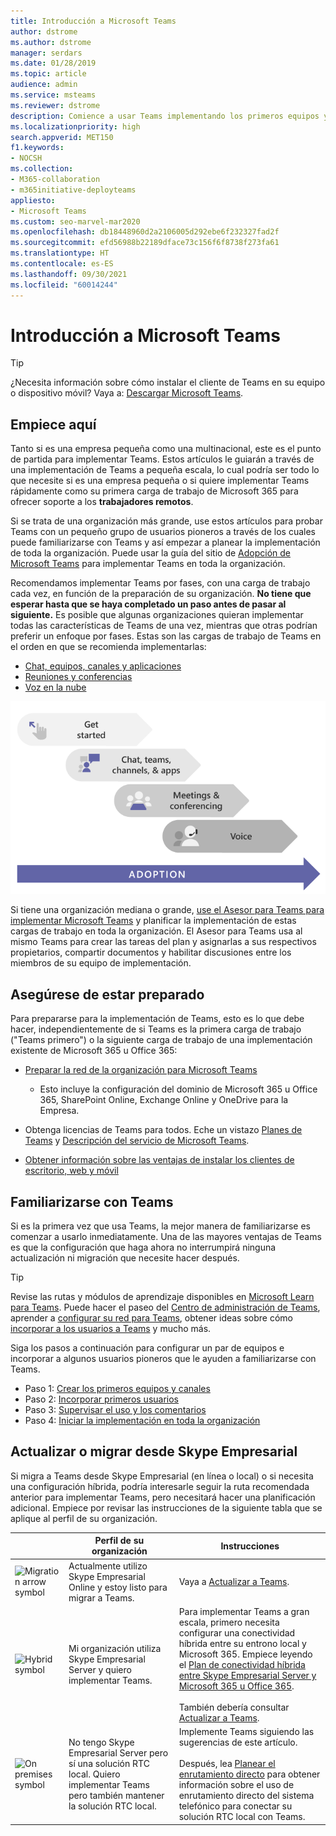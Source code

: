 ```yaml
---
title: Introducción a Microsoft Teams
author: dstrome
ms.author: dstrome
manager: serdars
ms.date: 01/28/2019
ms.topic: article
audience: admin
ms.service: msteams
ms.reviewer: dstrome
description: Comience a usar Teams implementando los primeros equipos y canales para poder crear su experiencia con Teams antes de implementarlo en toda la organización.
ms.localizationpriority: high
search.appverid: MET150
f1.keywords:
- NOCSH
ms.collection:
- M365-collaboration
- m365initiative-deployteams
appliesto:
- Microsoft Teams
ms.custom: seo-marvel-mar2020
ms.openlocfilehash: db18448960d2a2106005d292ebe6f232327fad2f
ms.sourcegitcommit: efd56988b22189dface73c156f6f8738f273fa61
ms.translationtype: HT
ms.contentlocale: es-ES
ms.lasthandoff: 09/30/2021
ms.locfileid: "60014244"
---
```

# <a name="get-started-with-microsoft-teams"></a>Introducción a Microsoft Teams

> [!TIP]
> ¿Necesita información sobre cómo instalar el cliente de Teams en su equipo o dispositivo móvil? Vaya a: [Descargar Microsoft Teams](https://www.microsoft.com/microsoft-teams/download-app).

## <a name="start-here"></a>Empiece aquí

Tanto si es una empresa pequeña como una multinacional, este es el punto de partida para implementar Teams. Estos artículos le guiarán a través de una implementación de Teams a pequeña escala, lo cual podría ser todo lo que necesite si es una empresa pequeña o si quiere implementar Teams rápidamente como su primera carga de trabajo de Microsoft 365 para ofrecer soporte a los **trabajadores remotos**.

Si se trata de una organización más grande, use estos artículos para probar Teams con un pequeño grupo de usuarios pioneros a través de los cuales puede familiarizarse con Teams y así empezar a planear la implementación de toda la organización. Puede usar la guía del sitio de [Adopción de Microsoft Teams](https://adoption.microsoft.com/microsoft-teams/#get-started) para implementar Teams en toda la organización.

Recomendamos implementar Teams por fases, con una carga de trabajo cada vez, en función de la preparación de su organización. **No tiene que esperar hasta que se haya completado un paso antes de pasar al siguiente.** Es posible que algunas organizaciones quieran implementar todas las características de Teams de una vez, mientras que otras podrían preferir un enfoque por fases. Estas son las cargas de trabajo de Teams en el orden en que se recomienda implementarlas:

- [Chat, equipos, canales y aplicaciones](deploy-chat-teams-channels-microsoft-teams-landing-page.md)
- [Reuniones y conferencias](deploy-meetings-microsoft-teams-landing-page.md)
- [Voz en la nube](cloud-voice-landing-page.md)

![Diagrama que muestra los caminos de implementación de Teams.](media/get-started-with-teams-quick-start-pathways.png)


Si tiene una organización mediana o grande, [use el Asesor para Teams para implementar Microsoft Teams](use-advisor-teams-roll-out.md) y planificar la implementación de estas cargas de trabajo en toda la organización. El Asesor para Teams usa al mismo Teams para crear las tareas del plan y asignarlas a sus respectivos propietarios, compartir documentos y habilitar discusiones entre los miembros de su equipo de implementación.

## <a name="make-sure-youre-ready"></a>Asegúrese de estar preparado

Para prepararse para la implementación de Teams, esto es lo que debe hacer, independientemente de si Teams es la primera carga de trabajo ("Teams primero") o la siguiente carga de trabajo de una implementación existente de Microsoft 365 u Office 365:

- [Preparar la red de la organización para Microsoft Teams](prepare-network.md)
  - Esto incluye la configuración del dominio de Microsoft 365 u Office 365, SharePoint Online, Exchange Online y OneDrive para la Empresa.

- Obtenga licencias de Teams para todos. Eche un vistazo [Planes de Teams](https://www.microsoft.com/microsoft-365/microsoft-teams/compare-microsoft-teams-options) y [Descripción del servicio de Microsoft Teams](/office365/servicedescriptions/teams-service-description).

- [Obtener información sobre las ventajas de instalar los clientes de escritorio, web y móvil](get-clients.md)

## <a name="get-familiar-with-teams"></a>Familiarizarse con Teams

Si es la primera vez que usa Teams, la mejor manera de familiarizarse es comenzar a usarlo inmediatamente. Una de las mayores ventajas de Teams es que la configuración que haga ahora no interrumpirá ninguna actualización ni migración que necesite hacer después.

> [!TIP]
> Revise las rutas y módulos de aprendizaje disponibles en [Microsoft Learn para Teams](/learn/teams/). Puede hacer el paseo del [Centro de administración de Teams](/learn/modules/m365-teams-navigate-admin-portal/), aprender a [configurar su red para Teams](/learn/modules/m365-teams-connectivity/), obtener ideas sobre cómo [incorporar a los usuarios a Teams](/learn/modules/m365-teams-onboard-users/) y mucho más.

Siga los pasos a continuación para configurar un par de equipos e incorporar a algunos usuarios pioneros que le ayuden a familiarizarse con Teams.

- Paso 1: [Crear los primeros equipos y canales](get-started-with-teams-create-your-first-teams-and-channels.md)
- Paso 2: [Incorporar primeros usuarios](get-started-with-teams-onboard-early-adopters.md)
- Paso 3: [Supervisar el uso y los comentarios](get-started-with-teams-monitor-usage-and-feedback.md)
- Paso 4: [Iniciar la implementación en toda la organización](get-started-with-teams-resources-for-org-wide-rollout.md)

## <a name="upgrade-or-migrate-from-skype-for-business"></a>Actualizar o migrar desde Skype Empresarial

Si migra a Teams desde Skype Empresarial (en línea o local) o si necesita una configuración híbrida, podría interesarle seguir la ruta recomendada anterior para implementar Teams, pero necesitará hacer una planificación adicional. Empiece por revisar las instrucciones de la siguiente tabla que se aplique al perfil de su organización.

|&nbsp;|Perfil de su organización|Instrucciones  |
|---------|---------|---------|
|<IMG src="/office/media/icons/migration-teams.svg" alt="Migration arrow symbol" height="50" width="50">|Actualmente utilizo Skype Empresarial Online y estoy listo para migrar a Teams. |Vaya a [Actualizar a Teams](upgrade-start-here.md). |
|<IMG SRC="/office/media/icons/hybrid-teams.svg" alt="Hybrid symbol" height="50" width="50">|Mi organización utiliza Skype Empresarial Server y quiero implementar Teams. |Para implementar Teams a gran escala, primero necesita configurar una conectividad híbrida entre su entrono local y Microsoft 365. Empiece leyendo el [Plan de conectividad híbrida entre Skype Empresarial Server y Microsoft 365 u Office 365](/skypeforbusiness/hybrid/plan-hybrid-connectivity). <br><br>También debería consultar [Actualizar a Teams](upgrade-start-here.md).   |
|<IMG src="/office/media/icons/on-premises-teams.svg" alt="On premises symbol" height="50" width="50">|No tengo Skype Empresarial Server pero sí una solución RTC local. Quiero implementar Teams pero también mantener la solución RTC local. |Implemente Teams siguiendo las sugerencias de este artículo.<br><br>Después, lea [Planear el enrutamiento directo](direct-routing-plan.md) para obtener información sobre el uso de enrutamiento directo del sistema telefónico para conectar su solución RTC local con Teams.|
